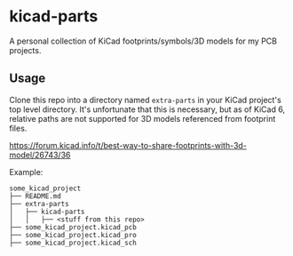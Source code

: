 # kicad-parts

A personal collection of KiCad footprints/symbols/3D models for my PCB projects.

## Usage

Clone this repo into a directory named `extra-parts` in your KiCad project's top level directory.
It's unfortunate that this is necessary, but as of KiCad 6, relative paths are not supported for
3D models referenced from footprint files.

https://forum.kicad.info/t/best-way-to-share-footprints-with-3d-model/26743/36

Example:

```
some_kicad_project
├── README.md
├── extra-parts
│   ├── kicad-parts
│   │   ├── <stuff from this repo>
├── some_kicad_project.kicad_pcb
├── some_kicad_project.kicad_pro
├── some_kicad_project.kicad_sch
```
